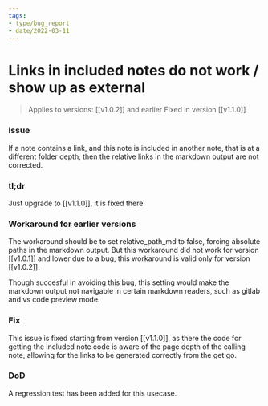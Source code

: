 ```yaml
---
tags:
- type/bug_report
- date/2022-03-11
---
```


# Links in included notes do not work / show up as external
> Applies to versions: [[v1.0.2]] and earlier
> Fixed in version [[v1.1.0]]

### Issue
If a note contains a link, and this note is included in another note, that is at a different folder depth, then the relative links in the markdown output are not corrected.

### tl;dr
Just upgrade to [[v1.1.0]], it is fixed there

### Workaround for earlier versions
The workaround should be to set relative_path_md to false, forcing absolute paths in the markdown output. But this workaround did not work for version [[v1.0.1]] and lower due to a bug, this workaround is valid only for version [[v1.0.2]].

Though succesful in avoiding this bug, this setting would make the markdown output not navigable in certain markdown readers, such as gitlab and vs code preview mode.

### Fix
This issue is fixed starting from version [[v1.1.0]], as there the code for getting the included note code is aware of the page depth of the calling note, allowing for the links to be generated correctly from the get go.

### DoD
A regression test has been added for this usecase.

